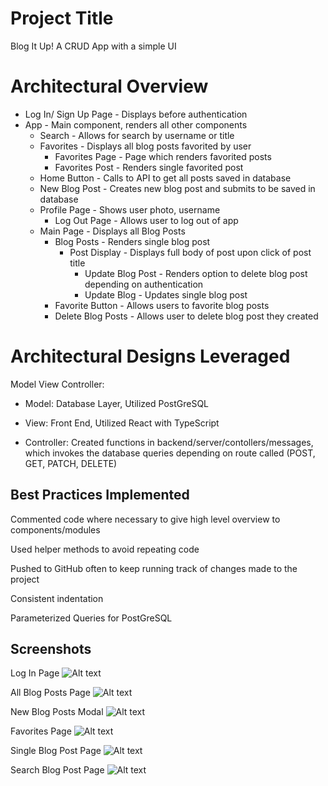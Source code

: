 # Project Title

Blog It Up! A CRUD App with a simple UI

# Architectural Overview
- Log In/ Sign Up Page - Displays before authentication
- App - Main component, renders all other components
  - Search - Allows for search by username or title
  - Favorites - Displays all blog posts favorited by user
    - Favorites Page - Page which renders favorited posts
    - Favorites Post - Renders single favorited post
  - Home Button - Calls to API to get all posts saved in database
  - New Blog Post - Creates new blog post and submits to be saved in database
  - Profile Page - Shows user photo, username
    - Log Out Page - Allows user to log out of app
  - Main Page - Displays all Blog Posts
    - Blog Posts - Renders single blog post
      - Post Display - Displays full body of post upon click of post title
        - Update Blog Post - Renders option to delete blog post depending on authentication
        - Update Blog - Updates single blog post
    - Favorite Button - Allows users to favorite blog posts
    - Delete Blog Posts - Allows user to delete blog post they created

# Architectural Designs Leveraged
Model View Controller:

- Model: Database Layer, Utilized PostGreSQL

- View: Front End, Utilized React with TypeScript

- Controller: Created functions in backend/server/contollers/messages, which invokes the database queries depending on route called (POST, GET, PATCH, DELETE)

## Best Practices Implemented
Commented code where necessary to give high level overview to components/modules

Used helper methods to avoid repeating code

Pushed to GitHub often to keep running track of changes made to the project

Consistent indentation

Parameterized Queries for PostGreSQL

## Screenshots
Log In Page
![Alt text](https://i.imgur.com/IW8WWDw.png "Log In Page")

All Blog Posts Page
![Alt text](https://i.imgur.com/I8hskKo.png "All Blog Posts Page")

New Blog Posts Modal
![Alt text](https://i.imgur.com/0XBdtXF.png "New Blog Posts Modal")

Favorites Page
![Alt text](https://i.imgur.com/tyPmcZH.png "Favorites Page")

Single Blog Post Page
![Alt text](https://i.imgur.com/9wYlD0L.png "Single Blog Post Page")

Search Blog Post Page
![Alt text](hhttps://i.imgur.com/tyPmcZH.png "Search Blog Post Page")










